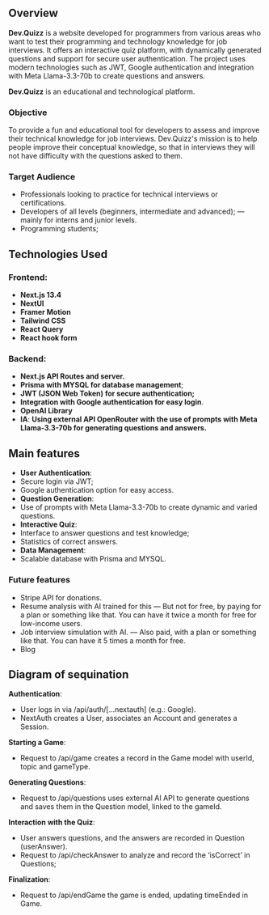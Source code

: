 ## Overview

**Dev.Quizz** is a website developed for programmers from various areas who want to test their programming and technology knowledge for job interviews. It offers an interactive quiz platform, with dynamically generated questions and support for secure user authentication. The project uses modern technologies such as JWT, Google authentication and integration with Meta Llama-3.3-70b to create questions and answers.

**Dev.Quizz** is an educational and technological platform.

### Objective

To provide a fun and educational tool for developers to assess and improve their technical knowledge for job interviews. Dev.Quizz's mission is to help people improve their conceptual knowledge, so that in interviews they will not have difficulty with the questions asked to them.

### Target Audience

- Professionals looking to practice for technical interviews or certifications.
- Developers of all levels (beginners, intermediate and advanced); — mainly for interns and junior levels.
- Programming students;


## Technologies Used

 ### Frontend:
- **Next.js 13.4**
- **NextUI**
- **Framer Motion**
- **Tailwind CSS**
- **React Query**
- **React hook form**
 ### Backend:
- **Next.js API Routes and server.**
- **Prisma** **with MYSQL for database management**;
- **JWT (JSON Web Token) for secure authentication;**
- **Integration with Google authentication for easy login**.
- **OpenAI Library**
- **IA**: **Using external API OpenRouter with the use of prompts with Meta Llama-3.3-70b for generating questions and answers.**

## Main features

- **User Authentication**:
- Secure login via JWT;
- Google authentication option for easy access.
- **Question Generation**:
- Use of prompts with Meta Llama-3.3-70b to create dynamic and varied questions.
- **Interactive Quiz**:
- Interface to answer questions and test knowledge;
- Statistics of correct answers.
- **Data Management**:
- Scalable database with Prisma and MYSQL.

### Future features

- Stripe API for donations.
- Resume analysis with AI trained for this — But not for free, by paying for a plan or something like that. You can have it twice a month for free for low-income users.
- Job interview simulation with AI. — Also paid, with a plan or something like that. You can have it 5 times a month for free.
- Blog

## Diagram of sequination

 **Authentication**:
 - User logs in via /api/auth/[...nextauth] (e.g.: Google).
 - NextAuth creates a User, associates an Account and generates a Session.

   
 **Starting a Game**:
 - Request to /api/game creates a record in the Game model with userId, topic and gameType.

   
 **Generating Questions**:
  - Request to /api/questions uses external AI API to generate questions and saves them in the Question model, linked to the gameId.


 **Interaction with the Quiz**:
- User answers questions, and the answers are recorded in Question (userAnswer).
- Request to /api/checkAnswer to analyze and record the ‘isCorrect’ in Questions;
 
 **Finalization**:
- Request to /api/endGame the game is ended, updating timeEnded in Game.
